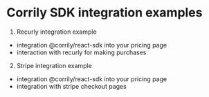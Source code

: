 # Corrily SDK integration examples

1. Recurly integration example
 - integration @corrily/react-sdk into your pricing page  
 - interaction with recurly for making purchases  

2. Stripe integration example
 - integration @corrily/react-sdk into your pricing page  
 - integration with stripe checkout pages
